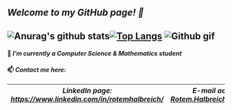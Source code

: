 ## *Welcome to my GitHub page! 👋*

![Anurag's github stats](https://github-readme-stats.vercel.app/api?username=RotemHalbreich&show_icons=true&theme=radical)[![Top Langs](https://github-readme-stats.vercel.app/api/top-langs/?username=RotemHalbreich&layout=compact&theme=radical&langs_count=8)](https://github.com/anuraghazra/github-readme-stats)
![Github gif](https://avatars0.githubusercontent.com/u/6667880?s=400&v=4)
----------------------------------------------------------------------------------------------------------
#### 🌱 *I’m currently a Computer Science & Mathematics student*
#### 📫 *Contact me here:*
| *LinkedIn page: https://www.linkedin.com/in/rotemhalbreich/* | *E-mail address: Rotem.Halbreich@gmail.com* |
------------------------------------------------------|----------------------------------------------------
<!--
**RotemHalbreich/RotemHalbreich** is a ✨ _special_ ✨ repository because its `README.md` (this file) appears on your GitHub profile.

Here are some ideas to get you started:

- 🔭 I’m currently working on ...
- 🌱 I’m currently learning ...
- 👯 I’m looking to collaborate on ...
- 🤔 I’m looking for help with ...
- 💬 Ask me about ...
- 📫 How to reach me: ...
- 😄 Pronouns: ...
- ⚡ Fun fact: ...
-->
